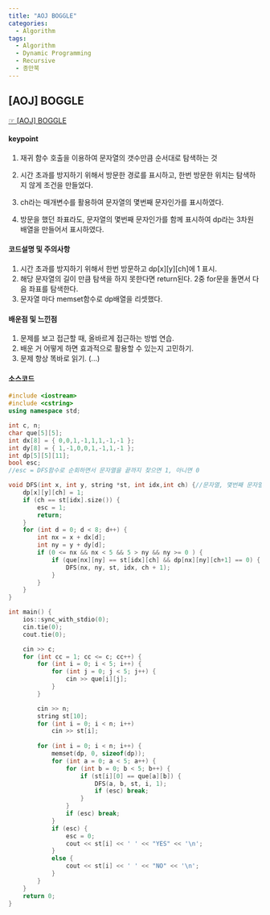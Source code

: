 ```yaml
---
title: "AOJ BOGGLE"
categories:
  - Algorithm
tags:
  - Algorithm
  - Dynamic Programming
  - Recursive
  - 종만북
---
```


## [AOJ] BOGGLE
 [☞ [AOJ] BOGGLE](https://www.algospot.com/judge/problem/read/BOGGLE)

#### keypoint
1. 재귀 함수 호출을 이용하여 문자열의 갯수만큼 순서대로 탐색하는 것
2. 시간 초과를 방지하기 위해서 방문한 경로를 표시하고, 한번 방문한 위치는 탐색하지 않게 조건을 만들었다.

3.  ch라는 매개변수를 활용하여 문자열의 몇번째 문자인가를 표시하였다.
4.  방문을 했던 좌표라도, 문자열의 몇번째 문자인가를 함께 표시하여 dp라는 3차원 배열을 만들어서 표시하였다.
#### 코드설명 및 주의사항
1. 시간 초과를 방지하기 위해서 한번 방문하고 dp[x][y][ch]에 1 표시.
2. 해당 문자열의 길이 만큼 탐색을 하지 못한다면 return된다. 2중 for문을 돌면서 다음 좌표를 탐색한다.
3. 문자열 마다 memset함수로 dp배열을 리셋했다.

#### 배운점 및 느낀점
1. 문제를 보고 접근할 때, 올바르게 접근하는 방법 연습.
2. 배운 거 어떻게 하면 효과적으로 활용할 수 있는지 고민하기.
3. 문제 항상 똑바로 읽기. (...)

#### 소스코드
```cpp
#include <iostream>
#include <cstring>
using namespace std;

int c, n;
char que[5][5];
int dx[8] = { 0,0,1,-1,1,1,-1,-1 };
int dy[8] = { 1,-1,0,0,1,-1,1,-1 };
int dp[5][5][11];
bool esc;
//esc = DFS함수로 순회하면서 문자열을 끝까지 찾으면 1, 아니면 0

void DFS(int x, int y, string *st, int idx,int ch) {//문자열, 몇번째 문자열, 몇번째 문자
	dp[x][y][ch] = 1;
	if (ch == st[idx].size()) {
		esc = 1;
		return;
	}
	for (int d = 0; d < 8; d++) {
		int nx = x + dx[d];
		int ny = y + dy[d];
		if (0 <= nx && nx < 5 && 5 > ny && ny >= 0 ) {
			if (que[nx][ny] == st[idx][ch] && dp[nx][ny][ch+1] == 0) {
				DFS(nx, ny, st, idx, ch + 1);
			}
		}
	}
}

int main() {
	ios::sync_with_stdio(0);
	cin.tie(0);
	cout.tie(0);

	cin >> c;
	for (int cc = 1; cc <= c; cc++) {
		for (int i = 0; i < 5; i++) {
			for (int j = 0; j < 5; j++) {
				cin >> que[i][j];
			}
		}

		cin >> n;
		string st[10];
		for (int i = 0; i < n; i++) 
			cin >> st[i];
		
		for (int i = 0; i < n; i++) {
			memset(dp, 0, sizeof(dp));
			for (int a = 0; a < 5; a++) {
				for (int b = 0; b < 5; b++) {
					if (st[i][0] == que[a][b]) {
						DFS(a, b, st, i, 1);
						if (esc) break;
					}
				}
				if (esc) break;
			}
			if (esc) {
				esc = 0;
				cout << st[i] << ' ' << "YES" << '\n';
			}
			else {
				cout << st[i] << ' ' << "NO" << '\n';
			}
		}
	}
	return 0;
}
```


